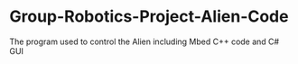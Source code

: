 # Group-Robotics-Project-Alien-Code
The program used to control the Alien including Mbed C++ code and C# GUI

